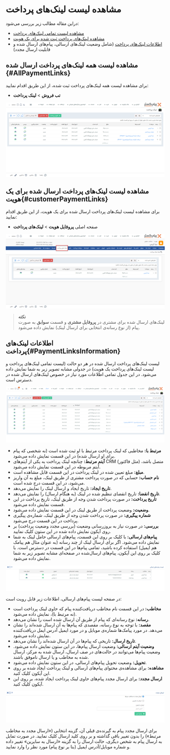 # مشاهده لیست لینک‌های پرداخت 
دراین مقاله مطالب زیر بررسی می‌شود:
- [مشاهده لیست تمامی لینک‌های پرداخت‌](#AllPaymentLinks)
- [مشاهده لینک‌های پرداخت ثبت شده برای یک هویت](#customerPaymentLinks)
- [اطلاعات لینک‌های پرداخت](#PaymentLinksInformation)
(شامل وضعیت لینک‌های ارسالی، پیام‌های ارسال شده و قابلیت ارسال مجدد)


## مشاهده لیست همه لینک‌های پرداخت ارسال شده {#AllPaymentLinks}
برای مشاهده لیست همه لینک‌های پرداخت ثبت شده، از این طریق اقدام نمایید:
- **تب فروش** > **لینک پرداخت**

![مشاهده لیست لینک‌های پرداخت](./Images/all-payment-links.png)


## مشاهده لیست لینک‌های پرداخت ارسال شده برای یک هویت{#customerPaymentLinks}
برای مشاهده لیست لینک‌های پرداخت ارسال شده برای یک هویت، از این طریق  اقدام نمایید:
-	 صفحه اصلی **پروفایل هویت** > **لینک‌های پرداخت**

![مشاهده لیست لینک‌های پرداخت یک هویت ](./Images/customer-payment-list-method1.png)

>**نکته**<br>
لینک‌های ارسال شده برای مشتری در **پروفایل مشتری** و قسمت **سوابق**  به صورت پیام (از نوع رسانه‌ی انتخابی برای ارسال لینک) نمایش داده می‌شود.<br>


## اطلاعات لینک‌های پرداخت{#PaymentLinksInformation}
لیست لینک‌های پرداخت ارسال شده در هر دو حالت (لیست تمامی لینک‌های پرداخت و لیست لینک‌های پرداخت یک هویت) در جدولی مشابه تصویر زیر به شما نمایش داده می‌شود. در این جدول تمامی اطلاعات مورد نیاز در خصوص لینک‌های ارسال شده در دسترس است.

![لیست لینک‌های پرداخت](./Images/payment-link-status.png)

- **مرتبط با:** مخاطبی که لینک پرداخت مرتبط با او ثبت شده است (نه شخصی که پیام برای او ارسال شده) در این قسمت نمایش داده می‌شود.
- **آیتم مرتبط:** چنانچه لینک پرداخت به یکی از آیتم‌های CRM (مثل فاکتور) متصل باشد، آیتم مربوطه در این قسمت نمایش داده می‌شود.
- **مبلغ:** مبلغ تعیین شده در لینک پرداخت در این قسمت قابل مشاهده است.
- **نام حساب:** حسابی که در صورت پرداخت مشتری از طریق لینک،‌ مبلغ به آن واریز می‌شود،‌ در این قسمت درج شده است.
- **تاریخ ایجاد:** تاریخ ایجاد و ارسال لینک را نمایش می‌دهد.
- **تاریخ انقضا:** تاریخ انقضای تنظیم شده در لینک (به هنگام ارسال) را نمایش می‌دهد.
- **تاریخ پرداخت:** در صورت پرداخت شدن وجه از طریق لینک،‌ تاریخ پرداخت در این قسمت نمایش داده می‌شود.
- **وضعیت:** وضعیت پرداخت از طریق لینک در این قسمت نمایش داده می‌شود.
- **شماره پیگیری:** در صورت پرداخت شدن وجه از طریق لینک، شماره‌ی پیگیری پرداخت در این قسمت درج می‌شود.
- **بررسی:** در صورت نیاز به بروزرسانی وضعیت (بررسی مجدد وضعیت پرداخت)‌ بر روی آیکون نمایش داده شده در این ستون کلیک نمایید.
- **پیام‌های ارسالی:** با کلیک بر روی این قسمت، پیام‌های ارسالی حامل لینک به شما نمایش داده می‌شود. اگر برای ارسال لینک از چند رسانه (به عنوان مثال هم پیامک هم ایمیل) استفاده کرده باشید،‌ تمامی پیام‌ها در این قسمت در دسترس است. با کلیک بر روی این آیکون، پیام‌های ارسال‌شده در صفحه‌ای مشابه تصویر زیر به شما نمایش داده می‌شود.

![پیام‌های لینک پرداخت](./Images/payment-link-messages.png)

در صفحه لیست پیام‌های ارسالی،‌ اطلاعات زیر قابل رویت است:

- **مخاطب:** در این قسمت نام مخاطب دریافت‌کننده پیام  که حاوی لینک پرداخت است (نه مرتبط با)، نمایش داده می‌شود.
- **رسانه:** نوع رسانه‌ای که پیام از طریق آن ارسال شده است را نشان می‌دهد.
- **مقصد:** با توجه به نوع رسانه، مقصدی که پیام‌ها به آن ارسال شده‌اند را نشان می‌دهد. در مورد پیامک‌ها شماره‌ی موبایل و در مورد ایمیل آدرس ایمل دریافت‌کننده نمایش داده می‌شود.
- **تاریخ ارسال:** تاریخی که پیام‌ها در آن ارسال شده‌اند را نشان می‌دهد.
- **وضعیت آیتم ارسالی:** وضعیت ارسال پیام‌‌ها، در این ستون نمایش داده می‌شود. وضعیت پیام‌ها می‌توانند در حالت‌های در صف ارسال،‌ ارسال شده به مرکز، ارسال شده به مخاطب و یا ارسال ناموفق باشند.
- **تحویل:** وضعیت تحویل پیام‌های ارسالی، در این ستون نمایش داده می‌شود.
- **مشاهده:** برای مشاهده‌ی محتوای پیام‌های ارسالی و لینک پرداخت ایجاد شده بر روی این آیکون کلیک کنید.
- **ارسال مجدد:** برای ارسال مجدد پیام‌های حاوی لینک پرداخت ایجاد شده، بر روی این آیکون کلیک کنید.

![ارسال مجدد پیام](./Images/resend-payment-link-message.png)

 برای ارسال مجدد پیام به گیرنده‌ی قبلی آن، گزینه انتخابی («ارسال مجدد به مخاطب مرتبط») را بدون تغییر باقی گذاشته و بر روی کلید ارسال کلیک نمایید. در صورت تمایل به ارسال پیام به شخص دیگری، حالت ارسال را به گزینه «ارسال به سایرین» تغییر داده و شماره موبایل/آدرس ایمیل (بنا بر نوع پیام) مورد نظر را وارد نمایید. 

